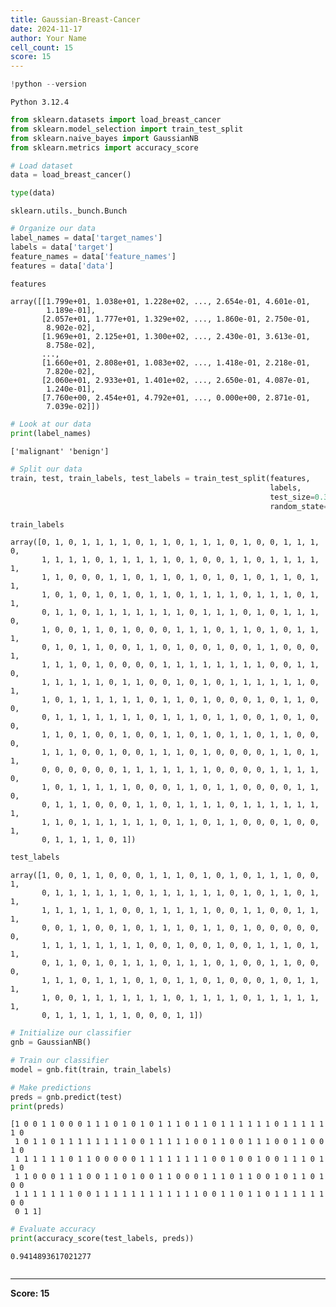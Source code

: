 ```yaml
---
title: Gaussian-Breast-Cancer
date: 2024-11-17
author: Your Name
cell_count: 15
score: 15
---
```


```python
!python --version
```

    Python 3.12.4



```python
from sklearn.datasets import load_breast_cancer
from sklearn.model_selection import train_test_split
from sklearn.naive_bayes import GaussianNB
from sklearn.metrics import accuracy_score
```


```python
# Load dataset
data = load_breast_cancer()
```


```python
type(data)
```




    sklearn.utils._bunch.Bunch




```python
# Organize our data
label_names = data['target_names']
labels = data['target']
feature_names = data['feature_names']
features = data['data']
```


```python
features
```




    array([[1.799e+01, 1.038e+01, 1.228e+02, ..., 2.654e-01, 4.601e-01,
            1.189e-01],
           [2.057e+01, 1.777e+01, 1.329e+02, ..., 1.860e-01, 2.750e-01,
            8.902e-02],
           [1.969e+01, 2.125e+01, 1.300e+02, ..., 2.430e-01, 3.613e-01,
            8.758e-02],
           ...,
           [1.660e+01, 2.808e+01, 1.083e+02, ..., 1.418e-01, 2.218e-01,
            7.820e-02],
           [2.060e+01, 2.933e+01, 1.401e+02, ..., 2.650e-01, 4.087e-01,
            1.240e-01],
           [7.760e+00, 2.454e+01, 4.792e+01, ..., 0.000e+00, 2.871e-01,
            7.039e-02]])




```python
# Look at our data
print(label_names)
```

    ['malignant' 'benign']



```python
# Split our data
train, test, train_labels, test_labels = train_test_split(features,
                                                          labels,
                                                          test_size=0.33,
                                                          random_state=42)
```


```python
train_labels
```




    array([0, 1, 0, 1, 1, 1, 1, 0, 1, 1, 0, 1, 1, 1, 0, 1, 0, 0, 1, 1, 1, 0,
           1, 1, 1, 1, 0, 1, 1, 1, 1, 1, 0, 1, 0, 0, 1, 1, 0, 1, 1, 1, 1, 1,
           1, 1, 0, 0, 0, 1, 1, 0, 1, 1, 0, 1, 0, 1, 0, 1, 0, 1, 1, 0, 1, 1,
           1, 0, 1, 0, 1, 0, 1, 0, 1, 1, 0, 1, 1, 1, 1, 0, 1, 1, 1, 0, 1, 1,
           0, 1, 1, 0, 1, 1, 1, 1, 1, 1, 1, 0, 1, 1, 1, 0, 1, 0, 1, 1, 1, 0,
           1, 0, 0, 1, 1, 0, 1, 0, 0, 0, 1, 1, 1, 0, 1, 1, 0, 1, 0, 1, 1, 1,
           0, 1, 0, 1, 1, 0, 0, 1, 1, 0, 1, 0, 0, 1, 0, 0, 1, 1, 0, 0, 0, 1,
           1, 1, 1, 0, 1, 0, 0, 0, 0, 1, 1, 1, 1, 1, 1, 1, 1, 0, 0, 1, 1, 0,
           1, 1, 1, 1, 1, 0, 1, 1, 0, 0, 1, 0, 1, 0, 1, 1, 1, 1, 1, 1, 0, 1,
           1, 0, 1, 1, 1, 1, 1, 1, 0, 1, 1, 0, 1, 0, 0, 0, 1, 0, 1, 1, 0, 0,
           0, 1, 1, 1, 1, 1, 1, 1, 0, 1, 1, 1, 0, 1, 1, 0, 0, 1, 0, 1, 0, 0,
           1, 1, 0, 1, 0, 0, 1, 0, 0, 1, 1, 0, 1, 0, 1, 1, 0, 1, 1, 0, 0, 0,
           1, 1, 1, 0, 0, 1, 0, 0, 1, 1, 1, 0, 1, 0, 0, 0, 0, 1, 1, 0, 1, 1,
           0, 0, 0, 0, 0, 0, 1, 1, 1, 1, 1, 1, 1, 0, 0, 0, 0, 1, 1, 1, 1, 0,
           1, 0, 1, 1, 1, 1, 1, 0, 0, 0, 1, 1, 0, 1, 1, 0, 0, 0, 0, 1, 1, 0,
           0, 1, 1, 1, 0, 0, 0, 1, 1, 0, 1, 1, 1, 1, 0, 1, 1, 1, 1, 1, 1, 1,
           1, 1, 0, 1, 1, 1, 1, 1, 1, 0, 1, 1, 0, 1, 1, 0, 0, 0, 1, 0, 0, 1,
           0, 1, 1, 1, 1, 0, 1])




```python
test_labels
```




    array([1, 0, 0, 1, 1, 0, 0, 0, 1, 1, 1, 0, 1, 0, 1, 0, 1, 1, 1, 0, 0, 1,
           0, 1, 1, 1, 1, 1, 1, 0, 1, 1, 1, 1, 1, 1, 0, 1, 0, 1, 1, 0, 1, 1,
           1, 1, 1, 1, 1, 1, 0, 0, 1, 1, 1, 1, 1, 0, 0, 1, 1, 0, 0, 1, 1, 1,
           0, 0, 1, 1, 0, 0, 1, 0, 1, 1, 1, 0, 1, 1, 0, 1, 0, 0, 0, 0, 0, 0,
           1, 1, 1, 1, 1, 1, 1, 1, 0, 0, 1, 0, 0, 1, 0, 0, 1, 1, 1, 0, 1, 1,
           0, 1, 1, 0, 1, 0, 1, 1, 1, 0, 1, 1, 1, 0, 1, 0, 0, 1, 1, 0, 0, 0,
           1, 1, 1, 0, 1, 1, 1, 0, 1, 0, 1, 1, 0, 1, 0, 0, 0, 1, 0, 1, 1, 1,
           1, 0, 0, 1, 1, 1, 1, 1, 1, 1, 0, 1, 1, 1, 1, 0, 1, 1, 1, 1, 1, 1,
           0, 1, 1, 1, 1, 1, 1, 0, 0, 0, 1, 1])




```python
# Initialize our classifier
gnb = GaussianNB()
```


```python
# Train our classifier
model = gnb.fit(train, train_labels)
```


```python
# Make predictions
preds = gnb.predict(test)
print(preds)
```

    [1 0 0 1 1 0 0 0 1 1 1 0 1 0 1 0 1 1 1 0 1 1 0 1 1 1 1 1 1 0 1 1 1 1 1 1 0
     1 0 1 1 0 1 1 1 1 1 1 1 1 0 0 1 1 1 1 1 0 0 1 1 0 0 1 1 1 0 0 1 1 0 0 1 0
     1 1 1 1 1 1 0 1 1 0 0 0 0 0 1 1 1 1 1 1 1 1 0 0 1 0 0 1 0 0 1 1 1 0 1 1 0
     1 1 0 0 0 1 1 1 0 0 1 1 0 1 0 0 1 1 0 0 0 1 1 1 0 1 1 0 0 1 0 1 1 0 1 0 0
     1 1 1 1 1 1 1 0 0 1 1 1 1 1 1 1 1 1 1 1 1 0 0 1 1 0 1 1 0 1 1 1 1 1 1 0 0
     0 1 1]



```python
# Evaluate accuracy
print(accuracy_score(test_labels, preds))
```

    0.9414893617021277



```python

```


---
**Score: 15**